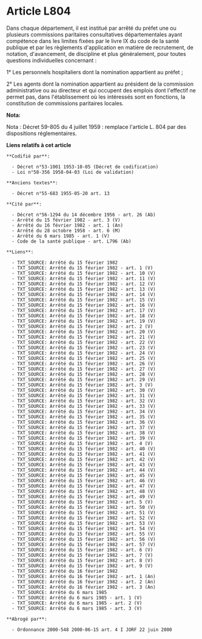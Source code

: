# Article L804

Dans chaque département, il est institué par arrêté du préfet une ou plusieurs commissions paritaires consultatives
départementales ayant compétence dans les limites fixées par le livre IX du code de la santé publique et par les règlements
d'application en matière de recrutement, de notation, d'avancement, de discipline et plus généralement, pour toutes questions
individuelles concernant :

1° Les personnels hospitaliers dont la nomination appartient au préfet ;

2° Les agents dont la nomination appartient au président de la commission administrative ou au directeur et qui occupent des
emplois dont l'effectif ne permet pas, dans l'établissement où les intéressés sont en fonctions, la constitution de
commissions paritaires locales.

**Nota:**

Nota : Décret 59-805 du 4 juillet 1959 : remplace l'article L. 804 par des dispositions réglementaires.

**Liens relatifs à cet article**

	**Codifié par**:

	  - Décret n°53-1001 1953-10-05 (Décret de codification)
	  - Loi n°58-356 1958-04-03 (Loi de validation)

	**Anciens textes**:

	  - Décret n°55-683 1955-05-20 art. 13

	**Cité par**:

	  - Décret n°56-1294 du 14 décembre 1956 - art. 26 (Ab)
	  - Arrêté du 15 février 1982 - art. 3 (V)
	  - Arrêté du 16 février 1982 - art. 1 (An)
	  - Arrêté du 28 octobre 1958 - art. 6 (M)
	  - Arrêté du 6 mars 1985 - art. 1 (V)
	  - Code de la santé publique - art. L796 (Ab)

	**Liens**:

	  - TXT_SOURCE: Arrêté du 15 février 1982
	  - TXT_SOURCE: Arrêté du 15 février 1982 - art. 1 (V)
	  - TXT_SOURCE: Arrêté du 15 février 1982 - art. 10 (V)
	  - TXT_SOURCE: Arrêté du 15 février 1982 - art. 11 (V)
	  - TXT_SOURCE: Arrêté du 15 février 1982 - art. 12 (V)
	  - TXT_SOURCE: Arrêté du 15 février 1982 - art. 13 (V)
	  - TXT_SOURCE: Arrêté du 15 février 1982 - art. 14 (V)
	  - TXT_SOURCE: Arrêté du 15 février 1982 - art. 15 (V)
	  - TXT_SOURCE: Arrêté du 15 février 1982 - art. 16 (V)
	  - TXT_SOURCE: Arrêté du 15 février 1982 - art. 17 (V)
	  - TXT_SOURCE: Arrêté du 15 février 1982 - art. 18 (V)
	  - TXT_SOURCE: Arrêté du 15 février 1982 - art. 19 (V)
	  - TXT_SOURCE: Arrêté du 15 février 1982 - art. 2 (V)
	  - TXT_SOURCE: Arrêté du 15 février 1982 - art. 20 (V)
	  - TXT_SOURCE: Arrêté du 15 février 1982 - art. 21 (V)
	  - TXT_SOURCE: Arrêté du 15 février 1982 - art. 22 (V)
	  - TXT_SOURCE: Arrêté du 15 février 1982 - art. 23 (V)
	  - TXT_SOURCE: Arrêté du 15 février 1982 - art. 24 (V)
	  - TXT_SOURCE: Arrêté du 15 février 1982 - art. 25 (V)
	  - TXT_SOURCE: Arrêté du 15 février 1982 - art. 26 (V)
	  - TXT_SOURCE: Arrêté du 15 février 1982 - art. 27 (V)
	  - TXT_SOURCE: Arrêté du 15 février 1982 - art. 28 (V)
	  - TXT_SOURCE: Arrêté du 15 février 1982 - art. 29 (V)
	  - TXT_SOURCE: Arrêté du 15 février 1982 - art. 3 (V)
	  - TXT_SOURCE: Arrêté du 15 février 1982 - art. 30 (V)
	  - TXT_SOURCE: Arrêté du 15 février 1982 - art. 31 (V)
	  - TXT_SOURCE: Arrêté du 15 février 1982 - art. 32 (V)
	  - TXT_SOURCE: Arrêté du 15 février 1982 - art. 33 (V)
	  - TXT_SOURCE: Arrêté du 15 février 1982 - art. 34 (V)
	  - TXT_SOURCE: Arrêté du 15 février 1982 - art. 35 (V)
	  - TXT_SOURCE: Arrêté du 15 février 1982 - art. 36 (V)
	  - TXT_SOURCE: Arrêté du 15 février 1982 - art. 37 (V)
	  - TXT_SOURCE: Arrêté du 15 février 1982 - art. 38 (V)
	  - TXT_SOURCE: Arrêté du 15 février 1982 - art. 39 (V)
	  - TXT_SOURCE: Arrêté du 15 février 1982 - art. 4 (V)
	  - TXT_SOURCE: Arrêté du 15 février 1982 - art. 40 (V)
	  - TXT_SOURCE: Arrêté du 15 février 1982 - art. 41 (V)
	  - TXT_SOURCE: Arrêté du 15 février 1982 - art. 42 (V)
	  - TXT_SOURCE: Arrêté du 15 février 1982 - art. 43 (V)
	  - TXT_SOURCE: Arrêté du 15 février 1982 - art. 44 (V)
	  - TXT_SOURCE: Arrêté du 15 février 1982 - art. 45 (V)
	  - TXT_SOURCE: Arrêté du 15 février 1982 - art. 46 (V)
	  - TXT_SOURCE: Arrêté du 15 février 1982 - art. 47 (V)
	  - TXT_SOURCE: Arrêté du 15 février 1982 - art. 48 (V)
	  - TXT_SOURCE: Arrêté du 15 février 1982 - art. 49 (V)
	  - TXT_SOURCE: Arrêté du 15 février 1982 - art. 5 (V)
	  - TXT_SOURCE: Arrêté du 15 février 1982 - art. 50 (V)
	  - TXT_SOURCE: Arrêté du 15 février 1982 - art. 51 (V)
	  - TXT_SOURCE: Arrêté du 15 février 1982 - art. 52 (V)
	  - TXT_SOURCE: Arrêté du 15 février 1982 - art. 53 (V)
	  - TXT_SOURCE: Arrêté du 15 février 1982 - art. 54 (V)
	  - TXT_SOURCE: Arrêté du 15 février 1982 - art. 55 (V)
	  - TXT_SOURCE: Arrêté du 15 février 1982 - art. 56 (V)
	  - TXT_SOURCE: Arrêté du 15 février 1982 - art. 57 (V)
	  - TXT_SOURCE: Arrêté du 15 février 1982 - art. 6 (V)
	  - TXT_SOURCE: Arrêté du 15 février 1982 - art. 7 (V)
	  - TXT_SOURCE: Arrêté du 15 février 1982 - art. 8 (V)
	  - TXT_SOURCE: Arrêté du 15 février 1982 - art. 9 (V)
	  - TXT_SOURCE: Arrêté du 16 février 1982
	  - TXT_SOURCE: Arrêté du 16 février 1982 - art. 1 (An)
	  - TXT_SOURCE: Arrêté du 16 février 1982 - art. 2 (An)
	  - TXT_SOURCE: Arrêté du 16 février 1982 - art. 3 (An)
	  - TXT_SOURCE: Arrêté du 6 mars 1985
	  - TXT_SOURCE: Arrêté du 6 mars 1985 - art. 1 (V)
	  - TXT_SOURCE: Arrêté du 6 mars 1985 - art. 2 (V)
	  - TXT_SOURCE: Arrêté du 6 mars 1985 - art. 3 (V)

	**Abrogé par**:

	  - Ordonnance 2000-548 2000-06-15 art. 4 I JORF 22 juin 2000
